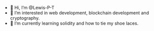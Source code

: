 - 👋 Hi, I’m @Lewis-P-T
- 👀 I’m interested in web development, blockchain development and cryptography.
- 🌱 I’m currently learning solidity and how to tie my shoe laces. 

<!---
Lewis-P-T/Lewis-P-T is a ✨ special ✨ repository because its `README.md` (this file) appears on your GitHub profile.
You can click the Preview link to take a look at your changes.
--->

